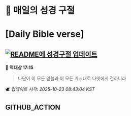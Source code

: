 # 🙏 매일의 성경 구절
# [Daily Bible verse]
## [![README에 성경구절 업데이트](https://github.com/DONGSUKA/first_test/actions/workflows/update-readme-bible.yml/badge.svg)](https://github.com/DONGSUKA/first_test/actions/workflows/update-readme-bible.yml)
<!-- START_BIBLE_VERSE -->
📖 **역대상 17:15**
> 나단이 이 모든 말씀과 이 모든 계시대로 다윗에게 전하니라

🕊️ _업데이트 시각: 2025-10-23 08:43:04 KST_
  <!-- END_BIBLE_VERSE -->
## GITHUB_ACTION
